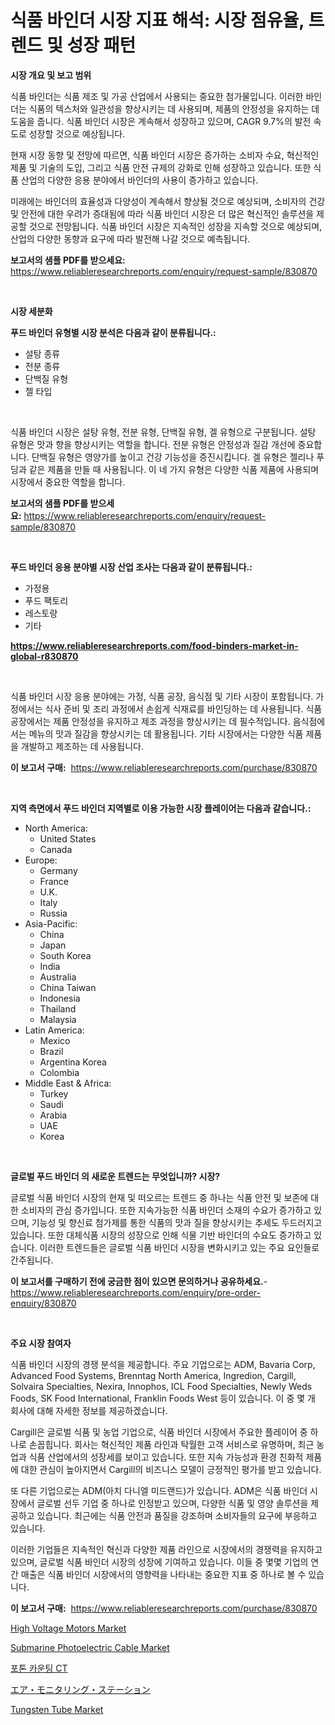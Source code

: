 <p><h1>식품 바인더 시장 지표 해석: 시장 점유율, 트렌드 및 성장 패턴</h1></p><p><strong>시장 개요 및 보고 범위</strong></p>
<p><p>식품 바인더는 식품 제조 및 가공 산업에서 사용되는 중요한 첨가물입니다. 이러한 바인더는 식품의 텍스처와 일관성을 향상시키는 데 사용되며, 제품의 안정성을 유지하는 데 도움을 줍니다. 식품 바인더 시장은 계속해서 성장하고 있으며, CAGR 9.7%의 발전 속도로 성장할 것으로 예상됩니다. </p><p>현재 시장 동향 및 전망에 따르면, 식품 바인더 시장은 증가하는 소비자 수요, 혁신적인 제품 및 기술의 도입, 그리고 식품 안전 규제의 강화로 인해 성장하고 있습니다. 또한 식품 산업의 다양한 응용 분야에서 바인더의 사용이 증가하고 있습니다. </p><p>미래에는 바인더의 효율성과 다양성이 계속해서 향상될 것으로 예상되며, 소비자의 건강 및 안전에 대한 우려가 증대됨에 따라 식품 바인더 시장은 더 많은 혁신적인 솔루션을 제공할 것으로 전망됩니다. 식품 바인더 시장은 지속적인 성장을 지속할 것으로 예상되며, 산업의 다양한 동향과 요구에 따라 발전해 나갈 것으로 예측됩니다.</p></p>
<p><strong>보고서의 샘플 PDF를 받으세요:</strong> <a href="https://www.reliableresearchreports.com/enquiry/request-sample/830870">https://www.reliableresearchreports.com/enquiry/request-sample/830870</a></p>
<p>&nbsp;</p>
<p><strong>시장 세분화</strong></p>
<p><strong>푸드 바인더 유형별 시장 분석은 다음과 같이 분류됩니다.:</strong></p>
<p><ul><li>설탕 종류</li><li>전분 종류</li><li>단백질 유형</li><li>젤 타입</li></ul></p>
<p>&nbsp;</p>
<p><p>식품 바인더 시장은 설탕 유형, 전분 유형, 단백질 유형, 겔 유형으로 구분됩니다. 설탕 유형은 맛과 향을 향상시키는 역할을 합니다. 전분 유형은 안정성과 질감 개선에 중요합니다. 단백질 유형은 영양가를 높이고 건강 기능성을 증진시킵니다. 겔 유형은 젤리나 푸딩과 같은 제품을 만들 때 사용됩니다. 이 네 가지 유형은 다양한 식품 제품에 사용되며 시장에서 중요한 역할을 합니다.</p></p>
<p><strong>보고서의 샘플 PDF를 받으세요:</strong>&nbsp;<a href="https://www.reliableresearchreports.com/enquiry/request-sample/830870">https://www.reliableresearchreports.com/enquiry/request-sample/830870</a></p>
<p>&nbsp;</p>
<p><strong> 푸드 바인더 응용 분야별 시장 산업 조사는 다음과 같이 분류됩니다.:</strong></p>
<p><ul><li>가정용</li><li>푸드 팩토리</li><li>레스토랑</li><li>기타</li></ul></p>
<p><strong><a href="https://www.reliableresearchreports.com/food-binders-market-in-global-r830870">https://www.reliableresearchreports.com/food-binders-market-in-global-r830870</a></strong></p>
<p>&nbsp;</p>
<p><p>식품 바인더 시장 응용 분야에는 가정, 식품 공장, 음식점 및 기타 시장이 포함됩니다. 가정에서는 식사 준비 및 조리 과정에서 손쉽게 식재료를 바인딩하는 데 사용됩니다. 식품 공장에서는 제품 안정성을 유지하고 제조 과정을 향상시키는 데 필수적입니다. 음식점에서는 메뉴의 맛과 질감을 향상시키는 데 활용됩니다. 기타 시장에서는 다양한 식품 제품을 개발하고 제조하는 데 사용됩니다.</p></p>
<p><strong>이 보고서 구매:</strong>&nbsp; <a href="https://www.reliableresearchreports.com/purchase/830870">https://www.reliableresearchreports.com/purchase/830870</a></p>
<p>&nbsp;</p>
<p><strong>지역 측면에서 푸드 바인더 지역별로 이용 가능한 시장 플레이어는 다음과 같습니다.:</strong></p>
<p><ul>
    <li>
        North America:
        <ul>
            <li>United States</li>
            <li>Canada</li>
        </ul>
    </li>
    <li>
        Europe:
        <ul>
            <li>Germany</li>
            <li>France</li>
            <li>U.K.</li>
            <li>Italy</li>
            <li>Russia</li>
        </ul>
    </li>
    <li>
        Asia-Pacific:
        <ul>
            <li>China</li>
            <li>Japan</li>
            <li>South Korea</li>
            <li>India</li>
            <li>Australia</li>
            <li>China Taiwan</li>
            <li>Indonesia</li>
            <li>Thailand</li>
            <li>Malaysia</li>
        </ul>
    </li>
    <li>
        Latin America:
        <ul>
            <li>Mexico</li>
            <li>Brazil</li>
            <li>Argentina Korea</li>
            <li>Colombia</li>
        </ul>
    </li>
    <li>
        Middle East & Africa:
        <ul>
            <li>Turkey</li>
            <li>Saudi</li>
            <li>Arabia</li>
            <li>UAE</li>
            <li>Korea</li>
        </ul>
    </li>
    </ul></p>
<p>&nbsp;</p>
<p><strong>글로벌 푸드 바인더 의 새로운 트렌드는 무엇입니까? 시장?</strong></p>
<p><p>글로벌 식품 바인더 시장의 현재 및 떠오르는 트렌드 중 하나는 식품 안전 및 보존에 대한 소비자의 관심 증가입니다. 또한 지속가능한 식품 바인더 소재의 수요가 증가하고 있으며, 기능성 및 향신료 첨가제를 통한 식품의 맛과 질을 향상시키는 추세도 두드러지고 있습니다. 또한 대체식품 시장의 성장으로 인해 식물 기반 바인더의 수요도 증가하고 있습니다. 이러한 트렌드들은 글로벌 식품 바인더 시장을 변화시키고 있는 주요 요인들로 간주됩니다.</p></p>
<p><strong>이 보고서를 구매하기 전에 궁금한 점이 있으면 문의하거나 공유하세요.</strong>- <a href="https://www.reliableresearchreports.com/enquiry/pre-order-enquiry/830870">https://www.reliableresearchreports.com/enquiry/pre-order-enquiry/830870</a></p>
<p>&nbsp;</p>
<p><strong>주요 시장 참여자</strong></p>
<p><p>식품 바인더 시장의 경쟁 분석을 제공합니다. 주요 기업으로는 ADM, Bavaria Corp, Advanced Food Systems, Brenntag North America, Ingredion, Cargill, Solvaira Specialties, Nexira, Innophos, ICL Food Specialties, Newly Weds Foods, SK Food International, Franklin Foods West 등이 있습니다. 이 중 몇 개 회사에 대해 자세한 정보를 제공하겠습니다.</p><p>Cargill은 글로벌 식품 및 농업 기업으로, 식품 바인더 시장에서 주요한 플레이어 중 하나로 손꼽힙니다. 회사는 혁신적인 제품 라인과 탁월한 고객 서비스로 유명하며, 최근 농업과 식품 산업에서의 성장세를 보이고 있습니다. 또한 지속 가능성과 환경 친화적 제품에 대한 관심이 높아지면서 Cargill의 비즈니스 모델이 긍정적인 평가를 받고 있습니다.</p><p>또 다른 기업으로는 ADM(아치 다니엘 미드랜드)가 있습니다. ADM은 식품 바인더 시장에서 글로벌 선두 기업 중 하나로 인정받고 있으며, 다양한 식품 및 영양 솔루션을 제공하고 있습니다. 최근에는 식품 안전과 품질을 강조하며 소비자들의 요구에 부응하고 있습니다.</p><p>이러한 기업들은 지속적인 혁신과 다양한 제품 라인으로 시장에서의 경쟁력을 유지하고 있으며, 글로벌 식품 바인더 시장의 성장에 기여하고 있습니다. 이들 중 몇몇 기업의 연간 매출은 식품 바인더 시장에서의 영향력을 나타내는 중요한 지표 중 하나로 볼 수 있습니다.</p></p>
<p><strong>이 보고서 구매:</strong>&nbsp;&nbsp;<a href="https://www.reliableresearchreports.com/purchase/830870">https://www.reliableresearchreports.com/purchase/830870</a></p>
<p><p><a href="https://github.com/provorikovar/Market-Research-Report-List-3/blob/main/high-voltage-motors-market.md">High Voltage Motors Market</a></p><p><a href="https://www.linkedin.com/pulse/submarine-photoelectric-cable-market-research-report-provides-ue5ec?trackingId=L624Eq2QPeTC3ROfG2URkQ%3D%3D">Submarine Photoelectric Cable Market</a></p><p><a href="https://medium.com/@sophieinleeds/%ED%8F%AC%ED%86%A4-%EC%B9%B4%EC%9A%B4%ED%8C%85-ct-%EC%8B%9C%EC%9E%A5-%EC%9C%A0%ED%98%95-%EC%9D%91%EC%9A%A9-%EB%B0%8F-%EC%A7%80%EB%A6%AC%EC%97%90-%EB%8C%80%ED%95%9C-%ED%8F%AC%EA%B4%84%EC%A0%81-%ED%8F%89%EA%B0%80-fa1fe0d6e387">포톤 카운팅 CT</a></p><p><a href="https://medium.com/@victor.sharp87978/%E7%A9%BA%E6%B0%97%E3%83%A2%E3%83%8B%E3%82%BF%E3%83%AA%E3%83%B3%E3%82%B0%E3%82%B9%E3%83%86%E3%83%BC%E3%82%B7%E3%83%A7%E3%83%B3%E3%81%AE%E5%B8%82%E5%A0%B4%E8%A6%8F%E6%A8%A1%E3%81%AF-%E4%B8%96%E7%95%8C%E7%94%A3%E6%A5%AD%E3%81%AB%E3%81%8A%E3%81%91%E3%82%8B%E6%9C%80%E9%81%A9%E3%81%AA%E3%83%9E%E3%83%BC%E3%82%B1%E3%83%86%E3%82%A3%E3%83%B3%E3%82%B0%E3%83%81%E3%83%A3%E3%83%8D%E3%83%AB%E3%82%92%E6%98%8E%E3%82%89%E3%81%8B%E3%81%AB%E3%81%99%E3%82%8B-567600e95406">エア・モニタリング・ステーション</a></p><p><a href="https://issuu.com/reportprime-2/docs/tungsten-tube-market-size-2030.pptx">Tungsten Tube Market</a></p></p>